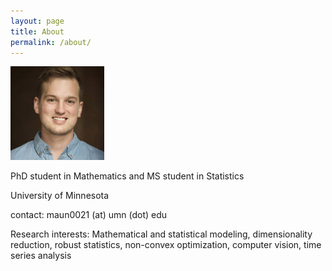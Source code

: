 ```yaml
---
layout: page
title: About
permalink: /about/
---
```

![My pic](6.Tyler-Maunu.jpg)

PhD student in Mathematics and MS student in Statistics

University of Minnesota

contact: maun0021 (at) umn (dot) edu

Research interests: Mathematical and statistical modeling, dimensionality reduction, robust statistics, non-convex optimization, computer vision, time series analysis
